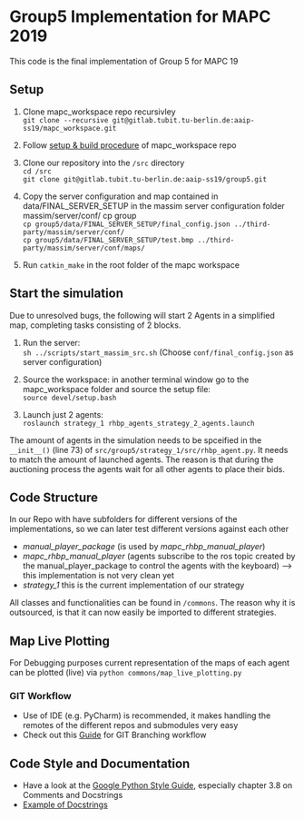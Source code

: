 # Group5 Implementation for MAPC 2019

This code is the final implementation of Group 5 for MAPC 19

## Setup

1. Clone mapc_workspace repo recursivley  
```git clone --recursive git@gitlab.tubit.tu-berlin.de:aaip-ss19/mapc_workspace.git```

2. Follow [setup & build procedure](https://gitlab.tubit.tu-berlin.de/aaip-ss19/mapc_workspace#clone-and-build) of mapc_workspace repo

3. Clone our repository into the ```/src``` directory  
```cd /src```  
```git clone git@gitlab.tubit.tu-berlin.de:aaip-ss19/group5.git```

4. Copy the server configuration and map contained in data/FINAL_SERVER_SETUP in the massim server configuration folder massim/server/conf/
cp group  
``` cp group5/data/FINAL_SERVER_SETUP/final_config.json ../third-party/massim/server/conf/ ```  
``` cp group5/data/FINAL_SERVER_SETUP/test.bmp ../third-party/massim/server/conf/maps/ ```

5. Run `catkin_make` in the root folder of the mapc workspace

## Start the simulation

Due to unresolved bugs, the following will start 2 Agents in a simplified map, completing tasks consisting of 2 blocks.


1. Run the server:  
``` sh ../scripts/start_massim_src.sh ```   (Choose ```conf/final_config.json``` as server configuration)


2. Source the workspace:
in another terminal window go to the mapc_workspace folder and source the setup file:  
``` source devel/setup.bash ```

3. Launch just 2 agents:  
``` roslaunch strategy_1 rhbp_agents_strategy_2_agents.launch ```


The amount of agents in the simulation needs to be spceified in the ```__init__()``` (line 73) of ```src/group5/strategy_1/src/rhbp_agent.py```.
It needs to match the amount of launched agents. The reason is that during the auctioning process the agents wait for all other agents to place their bids.




## Code Structure
In our Repo with have subfolders for different versions of the implementations, so we can later test different versions against each other

* *manual_player_package* (is used by *mapc_rhbp_manual_player*)
* *mapc_rhbp_manual_player* (agents subscribe to the ros topic created by the manual_player_package to control the agents with the keyboard) --> this implementation is not very clean yet
* *strategy_1* this is the current implementation of our strategy

All classes and functionalities can be found in ```/commons```. The reason why it is outsourced, is that it can now easily be imported to different strategies.

## Map Live Plotting

For Debugging purposes current representation of the maps of each agent can be plotted (live) via
```python commons/map_live_plotting.py```

### GIT Workflow

* Use of IDE (e.g. PyCharm) is recommended, it makes handling the remotes of the different repos and submodules very easy
* Check out this [Guide](https://nvie.com/posts/a-successful-git-branching-model/) for GIT Branching workflow 


## Code Style and Documentation
* Have a look at the [Google Python Style Guide](https://google.github.io/styleguide/pyguide.html), especially chapter 3.8 on Comments and Docstrings
* [Example of Docstrings](https://sphinxcontrib-napoleon.readthedocs.io/en/latest/example_google.html)
